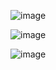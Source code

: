 ![image](https://github.com/sanket96s/Projects/assets/109816069/e4404f90-66a1-4b8c-aaeb-d1eefce3e09f)

![image](https://github.com/sanket96s/Projects/assets/109816069/2c3e2fe6-72e8-4240-b416-3bd5d477dc16)


![image](https://github.com/sanket96s/Projects/assets/109816069/1ecdf082-4202-4076-ae91-9985919bcb9d)
